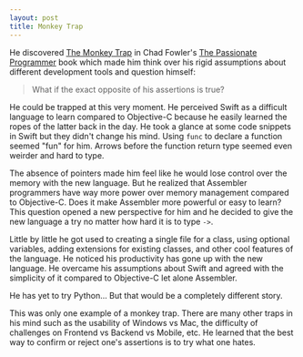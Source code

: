 ```yaml
---
layout: post
title: Monkey Trap
---
```


He discovered [The Monkey Trap](https://en.wiktionary.org/wiki/monkey_trap) in Chad Fowler's [The Passionate Programmer](https://www.oreilly.com/library/view/the-passionate-programmer/9781680500165/) book which made him think over his rigid assumptions about different development tools and question himself:

> What if the exact opposite of his assertions is true?

He could be trapped at this very moment. He perceived Swift as a difficult language to learn compared to Objective-C because he easily learned the ropes of the latter back in the day. He took a glance at some code snippets in Swift but they didn't change his mind. Using `func` to declare a function seemed "fun" for him. Arrows before the function return type seemed even weirder and hard to type.

The absence of pointers made him feel like he would lose control over the memory with the new language. But he realized that Assembler programmers have way more power over memory management compared to Objective-C. Does it make Assembler more powerful or easy to learn? This question opened a new perspective for him and he decided to give the new language a try no matter how hard it is to type `->`.

Little by little he got used to creating a single file for a class, using optional variables, adding extensions for existing classes, and other cool features of the language. He noticed his productivity has gone up with the new language. He overcame his assumptions about Swift and agreed with the simplicity of it compared to Objective-C let alone Assembler.

He has yet to try Python... But that would be a completely different story.

This was only one example of a monkey trap. There are many other traps in his mind such as the usability of Windows vs Mac, the difficulty of challenges on Frontend vs Backend vs Mobile, etc. He learned that the best way to confirm or reject one's assertions is to try what one hates.
